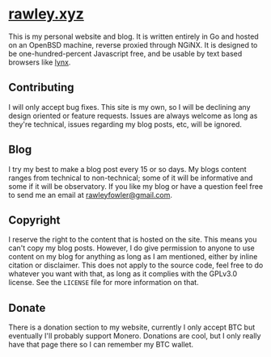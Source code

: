 # [rawley.xyz](https://rawley.xyz)
This is my personal website and blog. It is written entirely in Go and hosted on an OpenBSD machine, reverse proxied through NGiNX. It is designed to be one-hundred-percent Javascript free, and be usable by text based browsers like [lynx](https://lynx.browser.org).

## Contributing
I will only accept bug fixes. This site is my own, so I will be declining any design oriented or feature requests.
Issues are always welcome as long as they're technical, issues regarding my blog posts, etc, will be ignored.

## Blog
I try my best to make a blog post every 15 or so days. My blogs content ranges from technical to non-technical; some of it will be informative and some if it will be observatory.
If you like my blog or have a question feel free to send me an email at rawleyfowler@gmail.com.

## Copyright
I reserve the right to the content that is hosted on the site. This means you can't copy my blog posts. However, I do give permission to anyone to use content on my blog for anything as long as I am mentioned, either by inline citation or disclaimer. This does not apply to the source code, feel free to do whatever you want with that, as long as it complies with the GPLv3.0 license. See the `LICENSE` file for more information on that.

## Donate
There is a donation section to my website, currently I only accept BTC but eventually I'll probably support Monero. Donations are cool, but I only really have that page there so I can remember my BTC wallet.
